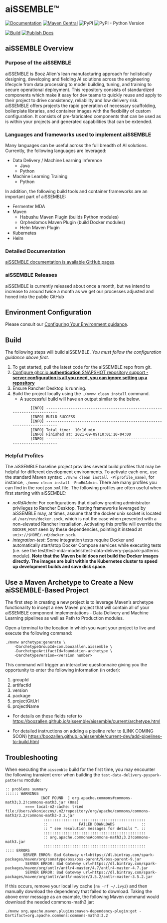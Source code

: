 # aiSSEMBLE&trade;
[![Documentation](https://img.shields.io/badge/documentation-GitHub_Pages-blue)](https://boozallen.github.io/aissemble/aissemble/current/index.html)
[![Maven Central](https://img.shields.io/maven-central/v/com.boozallen.aissemble/aissemble-root.svg)](https://search.maven.org/#search%7Cgav%7C1%7Cg%3A%22com.boozallen.aissemble%22%20AND%20a%3A%22aissemble-root%22)
![PyPI](https://img.shields.io/pypi/v/aissemble-foundation-core-python?logo=python&logoColor=gold)
![PyPI - Python Version](https://img.shields.io/pypi/pyversions/aissemble-foundation-core-python?logo=python&logoColor=gold)

[![Build](https://github.com/boozallen/aissemble/actions/workflows/build.yml/badge.svg)](https://github.com/boozallen/aissemble/actions/workflows/build.yml)
[![Publish Docs](https://github.com/boozallen/aissemble/actions/workflows/publish.yml/badge.svg)](https://github.com/boozallen/aissemble/actions/workflows/publish.yml)
## aiSSEMBLE Overview

### Purpose of the aiSSEMBLE

aiSSEMBLE is Booz Allen's lean manufacturing approach for holistically designing, developing and fielding
AI solutions across the engineering lifecycle from data processing to model building, tuning, and training to secure
operational deployment. This repository consists of standardized components which make it easy for dev teams to quickly
reuse and apply to their project to drive consistency, reliability and low delivery risk. aiSSEMBLE offers projects the
rapid generation of necessary scaffolding, boilerplate libraries, and container images with the flexibility of custom
configuration. It consists of pre-fabricated components that can be used as is within your projects and generated
capabilities that can be extended.

### Languages and frameworks used to implement aiSSEMBLE

Many languages can be useful across the full breadth of AI solutions. Currently, the following languages are leveraged:
* Data Delivery / Machine Learning Inference
    * Java
    * Python
* Machine Learning Training
    * Python

In addition, the following build tools and container frameworks are an important part of aiSSEMBLE:
* Fermenter MDA
* Maven
    * Habushu Maven Plugin (builds Python modules)
    * Orphedomos Maven Plugin (build Docker modules)
    * Helm Maven Plugin
* Kubernetes
* Helm

### Detailed Documentation

[aiSSEMBLE documentation is available GitHub pages](https://boozallen.github.io/aissemble).

### aiSSEMBLE Releases

aiSSEMBLE is currently released about once a month, but we intend to increase to around twice a month as we get our
processes adjusted and honed into the public GitHub

## Environment Configuration

Please consult our [Configuring Your Environment guidance](https://boozallen.github.io/aissemble/aissemble/current/configurations.html).

## Build

The following steps will build aiSSEMBLE. *You must follow the configuration guidance above first*.
1. To get started, pull the latest code for the aiSSEMBLE repo from git.
1. [Configure ghcr.io **authentication** SNAPSHOT repository support - **server configuration is all you need, you can ignore setting up a repository**](https://docs.github.com/en/packages/working-with-a-github-packages-registry/working-with-the-apache-maven-registry#authenticating-with-a-personal-access-token)
1. Ensure Rancher Desktop is running.
1. Build the project locally using the `./mvnw clean install` command.
    * A successful build will have an output similar to the below.
    ```
            [INFO] ------------------------------------------------------------------------
            [INFO] BUILD SUCCESS
            [INFO] ------------------------------------------------------------------------
            [INFO] Total time:  10:16 min
            [INFO] Finished at: 2021-09-09T10:01:10-04:00
            [INFO] ------------------------------------------------------------------------
    ```

### Helpful Profiles
The aiSSEMBLE baseline project provides several build profiles that may be helpful for different development environments.
To activate each one, use the standard Maven syntax: `./mvnw clean install -P[profile_name]`, for
instance, `./mvnw clean install -PnoRdAdmin`.  There are many profiles you can find in the root `pom.xml` file. The
following profiles are often useful when first starting with aiSSEMBLE:

* *noRdAdmin*: For configurations that disallow granting administrator privileges to Rancher Desktop. Testing frameworks
  leveraged by aiSSEMBLE may, at times, assume that the docker unix socket is located at `/var/run/docker.sock`, which is
  not the case when presented with a non-elevated Rancher installation.  Activating this profile will override the
  `DOCKER_HOST` seen by these dependencies, pointing it instead at `unix://$HOME/.rd/docker.sock`.
* *integration-test*: Some integration tests require Docker and automatically start/stop Docker Compose services while
  executing tests (i.e. see the test/test-mda-models/test-data-delivery-pyspark-patterns module). **Note that the Maven
  build does not build the Docker images directly. The images are built within the Kubernetes cluster to speed up
  development builds and save disk space.**

## Use a Maven Archetype to Create a New aiSSEMBLE-Based Project

The first step in creating a new project is to leverage Maven’s archetype functionality to incept a new Maven project
that will contain all of your aiSSEMBLE component implementations - Data Delivery and Machine Learning pipelines as
well as Path to Production modules.

Open a terminal to the location in which you want your project to live and execute the following command:
```
./mvnw archetype:generate \
    -DarchetypeGroupId=com.boozallen.aissemble \
    -DarchetypeArtifactId=foundation-archetype \
    -DarchetypeVersion=<version number>
 ```
This command will trigger an interactive questionnaire giving you the opportunity to enter the following information (in order):
1. groupId
2. artifactId
3. version
4. package
5. projectGitUrl
6. projectName

* For details on these fields refer to https://boozallen.github.io/aissemble/aissemble/current/archetype.html

* For detailed instructions on adding a pipeline refer to (LINK COMING SOON) https://boozallen.github.io/aissemble/current-dev/add-pipelines-to-build.html

## Troubleshooting

When executing the `aissemble` build for the first time, you may encounter the following transient error when building
the `test-data-delivery-pyspark-patterns` module:
```
:: problems summary
:::::: WARNINGS
                [NOT FOUND  ] org.apache.commons#commons-math3;3.2!commons-math3.jar (0ms)
         ==== local-m2-cache: tried           file:/Users/ekonieczny/.m2/repository/org/apache/commons/commons-math3/3.2/commons-math3-3.2.jar
                 ::::::::::::::::::::::::::::::::::::::::::::::
                 ::              FAILED DOWNLOADS            ::
                 :: ^ see resolution messages for details ^. ::
                 ::::::::::::::::::::::::::::::::::::::::::::::
                 :: org.apache.commons#commons-math3;3.2!commons-math3.jar
                 ::::::::::::::::::::::::::::::::::::::::::::::
:::: ERRORS
        SERVER ERROR: Bad Gateway url=https://dl.bintray.com/spark-packages/maven/org/sonatype/oss/oss-parent/9/oss-parent-9.jar
         SERVER ERROR: Bad Gateway url=https://dl.bintray.com/spark-packages/maven/org/antlr/antlr4-master/4.7/antlr4-master-4.7.jar
         SERVER ERROR: Bad Gateway url=https://dl.bintray.com/spark-packages/maven/org/antlr/antlr-master/3.5.2/antlr-master-3.5.2.jar
```
If this occurs, remove your local Ivy cache (`rm -rf ~/.ivy2`) and then manually download the dependency that failed to
download. Taking the above error message as an example, the following Maven command would download the needed commons-math3 jar:

`./mvnw org.apache.maven.plugins:maven-dependency-plugin:get -Dartifact=org.apache.commons:commons-math3:3.2`